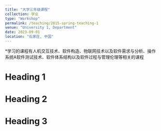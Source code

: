 ```yaml
---
title: "大学三年级课程"
collection: 学业
type: "Workshop"
permalink: /teaching/2015-spring-teaching-1
venue: "University 1, Department"
date: 2023-09-01
location: "石家庄, 中国"
---
```


*学习的课程有人机交互技术、软件构造、物联网技术以及软件需求与分析、操作系统A软件测试技术、软件体系结构以及软件过程与管理伦理等相关的课程

Heading 1
======

Heading 2
======

Heading 3
======
